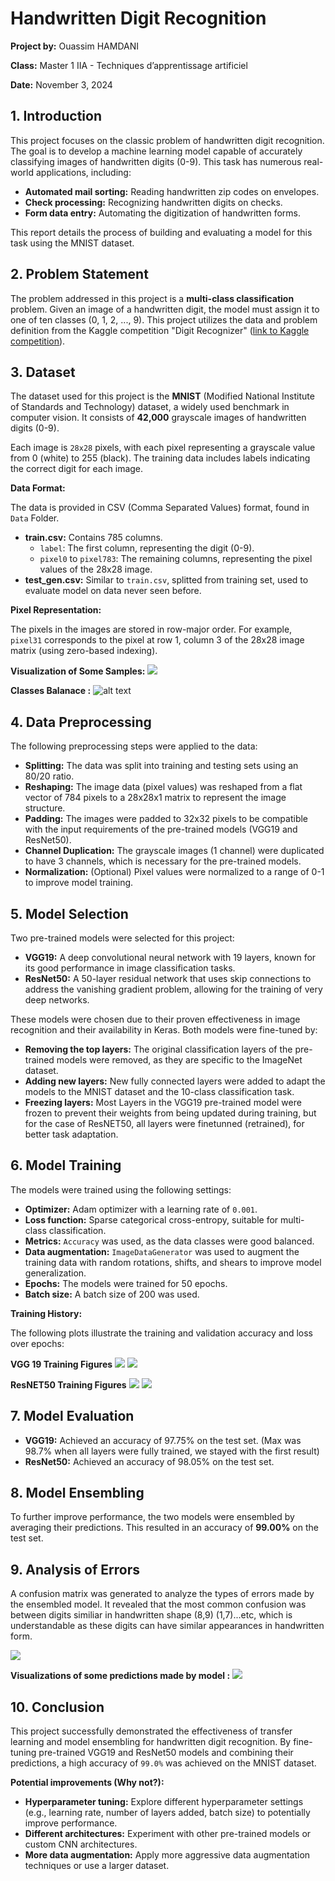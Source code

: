 # Handwritten Digit Recognition

**Project by:** Ouassim HAMDANI

**Class:** Master 1 IIA -  Techniques d’apprentissage artificiel


**Date:** November 3, 2024


## 1. Introduction

This project focuses on the classic problem of handwritten digit recognition. The goal is to develop a machine learning model capable of accurately classifying images of handwritten digits (0-9). This task has numerous real-world applications, including:

* **Automated mail sorting:** Reading handwritten zip codes on envelopes.
* **Check processing:** Recognizing handwritten digits on checks.
* **Form data entry:**  Automating the digitization of handwritten forms.

This report details the process of building and evaluating a model for this task using the MNIST dataset.


## 2. Problem Statement

The problem addressed in this project is a **multi-class classification** problem. Given an image of a handwritten digit, the model must assign it to one of ten classes (0, 1, 2, ..., 9).  This project utilizes the data and problem definition from the Kaggle competition "Digit Recognizer" ([link to Kaggle competition](https://www.kaggle.com/c/digit-recognizer)).


## 3. Dataset

The dataset used for this project is the **MNIST** (Modified National Institute of Standards and Technology) dataset, a widely used benchmark in computer vision. It consists of **42,000** grayscale images of handwritten digits (0-9).

Each image is `28x28` pixels, with each pixel representing a grayscale value from 0 (white) to 255 (black). The training data includes labels indicating the correct digit for each image.

**Data Format:**

The data is provided in CSV (Comma Separated Values) format, found in `Data` Folder.

* **train.csv:** Contains 785 columns.
    * `label`: The first column, representing the digit (0-9).
    * `pixel0` to `pixel783`: The remaining columns, representing the pixel values of the 28x28 image.
* **test_gen.csv:**  Similar to `train.csv`, splitted from training set, used to evaluate model on data never seen before.

**Pixel Representation:**

The pixels in the images are stored in row-major order. For example, `pixel31` corresponds to the pixel at row 1, column 3 of the 28x28 image matrix (using zero-based indexing).

**Visualization of Some Samples:**
![](figures/samples.png)

**Classes Balanace :**
![alt text](figures/classes.png)
## 4. Data Preprocessing

The following preprocessing steps were applied to the data:

* **Splitting:** The data was split into training and testing sets using an 80/20 ratio.
* **Reshaping:** The image data (pixel values) was reshaped from a flat vector of 784 pixels to a 28x28x1 matrix to represent the image structure.
* **Padding:**  The images were padded to 32x32 pixels to be compatible with the input requirements of the pre-trained models (VGG19 and ResNet50).
* **Channel Duplication:** The grayscale images (1 channel) were duplicated to have 3 channels, which is necessary for the pre-trained models.
* **Normalization:** (Optional)  Pixel values were normalized to a range of 0-1 to improve model training.


## 5. Model Selection

Two pre-trained models were selected for this project:

* **VGG19:** A deep convolutional neural network with 19 layers, known for its good performance in image classification tasks.
* **ResNet50:** A 50-layer residual network that uses skip connections to address the vanishing gradient problem, allowing for the training of very deep networks.

These models were chosen due to their proven effectiveness in image recognition and their availability in Keras. Both models were fine-tuned by:

* **Removing the top layers:** The original classification layers of the pre-trained models were removed, as they are specific to the ImageNet dataset.
* **Adding new layers:** New fully connected layers were added to adapt the models to the MNIST dataset and the 10-class classification task.
* **Freezing layers:** Most Layers in the  VGG19 pre-trained model were frozen to prevent their weights from being updated during training, but for the case of ResNET50, all layers were finetunned (retrained), for better task adaptation.

## 6. Model Training

The models were trained using the following settings:

* **Optimizer:** Adam optimizer with a learning rate of `0.001`.
* **Loss function:** Sparse categorical cross-entropy, suitable for multi-class classification.
* **Metrics:** `Accuracy` was used, as the data classes were good balanced.
* **Data augmentation:** `ImageDataGenerator` was used to augment the training data with random rotations, shifts, and shears to improve model generalization.
* **Epochs:** The models were trained for 50 epochs.
* **Batch size:** A batch size of 200 was used.

**Training History:**

The following plots illustrate the training and validation accuracy and loss over epochs:


**VGG 19 Training Figures**
![](figures/model_vgg_acc.png)
![](figures/model_vgg_loss.png)

**ResNET50 Training Figures**
![](figures/model_resnet_acc.png)
![](figures/model_resnet_loss.png)

## 7. Model Evaluation

* **VGG19:** Achieved an accuracy of 97.75% on the test set. (Max was 98.7% when all layers were fully trained, we stayed with the first result)
* **ResNet50:** Achieved an accuracy of 98.05% on the test set.


## 8. Model Ensembling

To further improve performance, the two models were ensembled by averaging their predictions. This resulted in an accuracy of **99.00%** on the test set.


## 9.  Analysis of Errors

A confusion matrix was generated to analyze the types of errors made by the ensembled model. It revealed that the most common confusion was between digits similiar in handwritten shape (8,9) (1,7)...etc, which is understandable as these digits can have similar appearances in handwritten form.

![](figures/cm.png)


**Visualizations of some predictions made by model :**
![](figures/preds.png)
## 10. Conclusion

This project successfully demonstrated the effectiveness of transfer learning and model ensembling for handwritten digit recognition. By fine-tuning pre-trained VGG19 and ResNet50 models and combining their predictions, a high accuracy of ``99.0%`` was achieved on the MNIST dataset.

**Potential improvements (Why not?):**

* **Hyperparameter tuning:** Explore different hyperparameter settings (e.g., learning rate, number of layers added, batch size) to potentially improve performance.
* **Different architectures:** Experiment with other pre-trained models or custom CNN architectures.
* **More data augmentation:**  Apply more aggressive data augmentation techniques or use a larger dataset.


